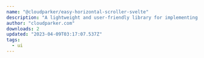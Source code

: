 ```yaml
---
name: "@cloudparker/easy-horizontal-scroller-svelte"
description: "A lightweight and user-friendly library for implementing horizontal scrolling on both web and mobile UIs. This intuitive scroller relies solely on the drag feature, providing a seamless and responsive experience across various devices."
author: "cloudparker.com"
downloads: 2
updated: "2023-04-09T03:17:07.537Z"
tags: 
  - ui
---
```

